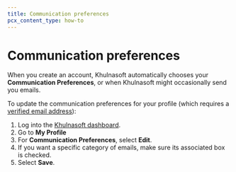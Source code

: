 ```yaml
---
title: Communication preferences
pcx_content_type: how-to
---
```


# Communication preferences

When you create an account, Khulnasoft automatically chooses your **Communication Preferences**, or when Khulnasoft might occasionally send you emails.

To update the communication preferences for your profile (which requires a [verified email address](/fundamentals/setup/account-setup/verify-email-address/)):

1. Log into the [Khulnasoft dashboard](https://dash.Khulnasoft.com).
2. Go to **My Profile**
3. For **Communication Preferences**, select **Edit**.
4. If you want a specific category of emails, make sure its associated box is checked.
5. Select **Save**.
